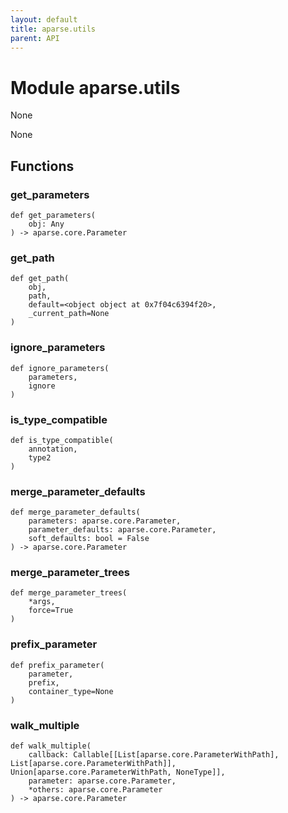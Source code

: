 ```yaml
---
layout: default
title: aparse.utils
parent: API
---
```

# Module aparse.utils

None

None

## Functions

    
### get_parameters

```python3
def get_parameters(
    obj: Any
) -> aparse.core.Parameter
```

    

    
### get_path

```python3
def get_path(
    obj,
    path,
    default=<object object at 0x7f04c6394f20>,
    _current_path=None
)
```

    

    
### ignore_parameters

```python3
def ignore_parameters(
    parameters,
    ignore
)
```

    

    
### is_type_compatible

```python3
def is_type_compatible(
    annotation,
    type2
)
```

    

    
### merge_parameter_defaults

```python3
def merge_parameter_defaults(
    parameters: aparse.core.Parameter,
    parameter_defaults: aparse.core.Parameter,
    soft_defaults: bool = False
) -> aparse.core.Parameter
```

    

    
### merge_parameter_trees

```python3
def merge_parameter_trees(
    *args,
    force=True
)
```

    

    
### prefix_parameter

```python3
def prefix_parameter(
    parameter,
    prefix,
    container_type=None
)
```

    

    
### walk_multiple

```python3
def walk_multiple(
    callback: Callable[[List[aparse.core.ParameterWithPath], List[aparse.core.ParameterWithPath]], Union[aparse.core.ParameterWithPath, NoneType]],
    parameter: aparse.core.Parameter,
    *others: aparse.core.Parameter
) -> aparse.core.Parameter
```
